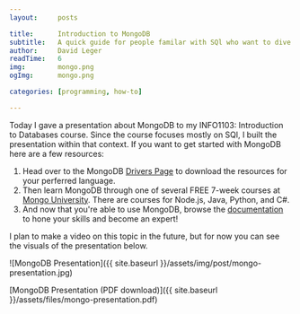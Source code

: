 ```yaml
---
layout:     posts

title:      Introduction to MongoDB
subtitle:   A quick guide for people familar with SQl who want to dive into the realm of NoSQL databases.
author:     David Leger
readTime:   6
img:        mongo.png
ogImg:      mongo.png

categories: [programming, how-to]

---
```


Today I gave a presentation about MongoDB to my INFO1103: Introduction to Databases course. Since the course focuses mostly on SQl, I built the presentation within that context. If you want to get started with MongoDB here are a few resources:

1. Head over to the MongoDB [Drivers Page](https://docs.mongodb.org/ecosystem/drivers/) to download the resources for your perferred language.
2. Then learn MongoDB through one of several FREE 7-week courses at [Mongo University](https://university.mongodb.com/courses). There are courses for Node.js, Java, Python, and C#.
3. And now that you're able to use MongoDB, browse the [documentation](https://docs.mongodb.org/manual/) to hone your skills and become an expert!

I plan to make a video on this topic in the future, but for now you can see the visuals of the presentation below. 

![MongoDB Presentation]({{ site.baseurl }}/assets/img/post/mongo-presentation.jpg)

[MongoDB Presentation (PDF download)]({{ site.baseurl }}/assets/files/mongo-presentation.pdf)